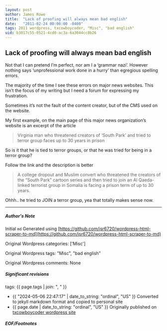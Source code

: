 ```yaml
---
layout: post
author: James Rowe
title:  "Lack of proofing will always mean bad english"
date:   "2011-02-24 00:00:00 -0400"
tags: 2011 wordpress, txcowboycoder, "Misc", "bad english"
uid: b3017c55-0521-4cd0-ac3a-6a3044cc8b26
---
```



## Lack of proofing will always mean bad english


Not that I can pretend I’m perfect, nor am I a ‘grammar nazi’. However nothing says ‘unprofessional work done in a hurry’ than egregious spelling errors.


The majority of the time I see these errors on major news websites. This isn’t the focus of my writing but I need a forum for expressing my frustration.


Sometimes it’s not the fault of the content creator, but of the CMS used on the website.


My first example, on the main page of this major news organization’s website is an excerpt of the article



> Virginia man who threatened creators of ‘South Park’ and tried to terror group faces up to 30 years in prison


So is it that he is tied to terror groups, or that he was tried for being in a terror group?


Follow the link and the description is better



> A college dropout and Muslim convert who threatened the creators of the “South Park” cartoon series and then tried to join an Al Qaeda-linked terrorist group in Somalia is facing a prison term of up to 30 years.


Ohhh.. he tried to JOIN a terror group, yea that totally makes sense now.




---

##### Author's Note

Initial `md` Generated using [https://github.com/jsr6720/wordpress-html-scraper-to-md](https://github.com/jsr6720/wordpress-html-scraper-to-md)

Original Wordpress categories: ['Misc']

Original Wordpress tags: "Misc", "bad english"

Original Wordpress comments: None

##### Significant revisions

tags: {{ page.tags | join: ", " }} <!-- todo move this somewhere -->

- {{ "2024-05-06 22:47:17" | date_to_string: "ordinal", "US" }} Converted to jekyll markdown format and copied to personal site
- {{ page.date | date_to_string: "ordinal", "US" }} Originally published on [txcowboycoder wordpress site](https://txcowboycoder.wordpress.com/2011/02/24/lack-of-proofing-will-always-mean-bad-english/)

##### EOF/Footnotes

